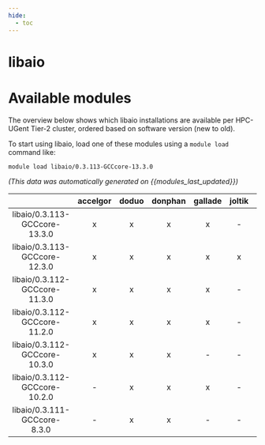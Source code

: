 ```yaml
---
hide:
  - toc
---
```


libaio
======

# Available modules


The overview below shows which libaio installations are available per HPC-UGent Tier-2 cluster, ordered based on software version (new to old).

To start using libaio, load one of these modules using a `module load` command like:

```shell
module load libaio/0.3.113-GCCcore-13.3.0
```

*(This data was automatically generated on {{modules_last_updated}})*  

| |accelgor|doduo|donphan|gallade|joltik|shinx|skitty|
| :---: | :---: | :---: | :---: | :---: | :---: | :---: | :---: |
|libaio/0.3.113-GCCcore-13.3.0|x|x|x|x|-|x|x|
|libaio/0.3.113-GCCcore-12.3.0|x|x|x|x|x|x|x|
|libaio/0.3.112-GCCcore-11.3.0|x|x|x|x|-|-|-|
|libaio/0.3.112-GCCcore-11.2.0|x|x|x|x|-|-|-|
|libaio/0.3.112-GCCcore-10.3.0|x|x|x|-|-|-|-|
|libaio/0.3.112-GCCcore-10.2.0|-|x|x|x|-|-|-|
|libaio/0.3.111-GCCcore-8.3.0|-|x|x|-|-|-|-|
